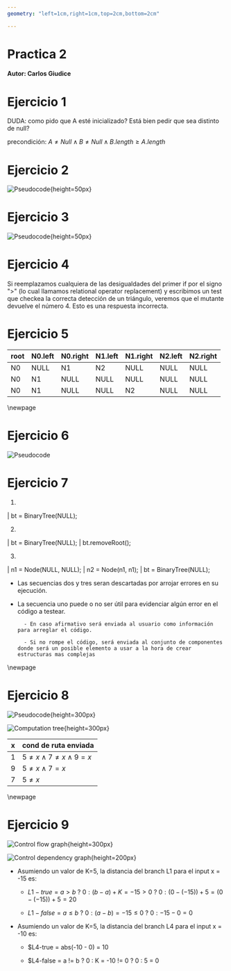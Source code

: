 ```yaml
---
geometry: "left=1cm,right=1cm,top=2cm,bottom=2cm"

---
```


# Practica 2

#### Autor: Carlos Giudice



# Ejercicio 1

DUDA: como pido que A esté inicializado? Está bien pedir que sea distinto de null?

precondición: $A \neq Null \land B \neq Null \land B.length \geq A.length$



# Ejercicio 2

![Pseudocode](./ej2_code_neg.jpg){height=50px}



# Ejercicio 3

![Pseudocode](./ej3_code_neg.jpg){height=50px}



# Ejercicio 4

Si reemplazamos cualquiera de las desigualdades del primer if por el signo ">" (lo cual llamamos relational operator replacement) y escribimos un test que checkea la correcta detección de un triángulo, veremos que el mutante devuelve el número 4. Esto es una respuesta incorrecta.



# Ejercicio 5


| root | N0.left | N0.right | N1.left | N1.right | N2.left | N2.right |
| ---- | ------- | -------- | ------- | -------- | ------- | -------- |
| N0   | NULL	 | N1		| N2	  | NULL	 | NULL    | NULL	  |
| N0   | N1	     | NULL     | NULL	  | NULL	 | NULL    | NULL	  |
| N0   | N1	     | NULL     | NULL	  | N2  	 | NULL    | NULL	  |



\newpage 

# Ejercicio 6

![Pseudocode](./ej6_code_neg.jpg)


# Ejercicio 7

1. 
|   bt = BinaryTree(NULL);

2. 
|   bt = BinaryTree(NULL);
|	bt.removeRoot();

3. 
|   n1 = Node(NULL, NULL);
|   n2 = Node(n1, n1);
|   bt = BinaryTree(NULL);


- Las secuencias dos y tres seran descartadas por arrojar errores en su ejecución.

- La secuencia uno puede o no ser útil para evidenciar algún error en el código a testear.

		- En caso afirmativo será enviada al usuario como información para arreglar el código.

		- Si no rompe el código, será enviada al conjunto de componentes donde será un posible elemento a usar a la hora de crear estructuras mas complejas



\newpage 

# Ejercicio 8

![Pseudocode](./ej8_code_neg.jpg){height=300px}

![Computation tree](./computation_tree_ej8.png){height=300px}

| x | cond de ruta enviada 					  |
| - | --------------------------------------- |
| 1 | $5 \neq x \land 7 \neq x \land 9 = x$	  |
| 9 | $5 \neq x \land 7 = x$ 				  |
| 7 | $5 \neq x$ 			 				  |



\newpage 

# Ejercicio 9

![Control flow graph](./control_flow_graph_ej9.png){height=300px}

![Control dependency graph](./control_dependency_graph_ej9.png){height=200px}

- Asumiendo un valor de K=5, la distancia del branch L1 para el input x = -15 es:
	
	- $L1-true = a > b \ ? \ 0 : (b - a) + K = -15 > 0 \ ? \ 0 : (0 - (-15)) + 5 = (0 - (-15)) + 5 = 20$

	- $L1-false = a \leq b \ ? \ 0 : (a - b) = -15 \leq 0 \ ? \ 0 : -15 - 0 = 0$

- Asumiendo un valor de K=5, la distancia del branch L4 para el input x = -10 es:

	- $L4-true = abs(-10 - 0) = 10

	- $L4-false = a != b ? 0 : K = -10 != 0 ? 0 : 5 = 0























